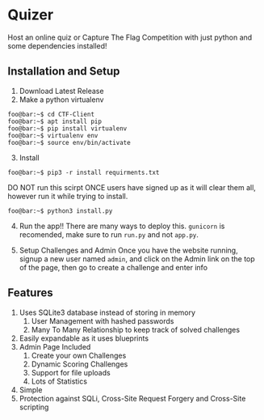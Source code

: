 # Quizer
Host an online quiz or Capture The Flag Competition with just python and some dependencies installed!

## Installation and Setup
1. Download Latest Release
2. Make a python virtualenv
```console
foo@bar:~$ cd CTF-Client
foo@bar:~$ apt install pip
foo@bar:~$ pip install virtualenv
foo@bar:~$ virtualenv env
foo@bar:~$ source env/bin/activate
```
3. Install
```console
foo@bar:~$ pip3 -r install requirments.txt
```
DO NOT run this scirpt ONCE users have signed up as it will clear them all, however run it while trying to install.
```console
foo@bar:~$ python3 install.py
```

4. Run the app!!
There are many ways to deploy this. `gunicorn` is recomended, make sure to run `run.py` and not `app.py`.

5. Setup Challenges and Admin
Once you have the website running, signup a new user named `admin`, and click on the Admin link on the top of the page, then go to create a challenge and enter info

## Features
1. Uses SQLite3 database instead of storing in memory
	1. User Management with hashed passwords
	2. Many To Many Relationship to keep track of solved challenges
2. Easily expandable as it uses blueprints
3. Admin Page Included
	1. Create your own Challenges
	2. Dynamic Scoring Challenges
	3. Support for file uploads
	4. Lots of Statistics 
4. Simple 
5. Protection against SQLi, Cross-Site Request Forgery and Cross-Site scripting 

